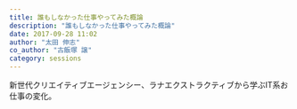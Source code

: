 ```yaml
---
title: 誰もしなかった仕事やってみた概論
description: "誰もしなかった仕事やってみた概論"
date: 2017-09-28 11:02
author: "太田 伸志"
co_author: "古飯塚 譲"
category: sessions
---
```

新世代クリエイティブエージェンシー、ラナエクストラクティブから学ぶIT系お仕事の変化。